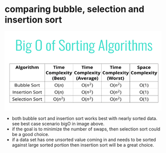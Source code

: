 # comparing bubble, selection and insertion sort

![comparing elementary sorting](/images/elementary-sorting-algo-bigO.png)

- both bubble sort and insertion sort works best with nearly sorted data. see best case scenario bigO in image above.
- if the goal is to minimize the number of swaps, then selection sort could be a good choice.
- if a data set has one unsorted value coming in and needs to be sorted against large sorted portion then insertion sort will be a great choice.

